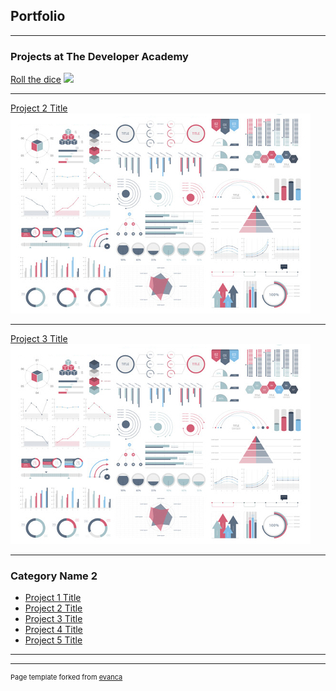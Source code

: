 ## Portfolio

---

### Projects at The Developer Academy 

[Roll the dice](/https://github.com/sarahjafs/TDA-Bootcamp-Assignments/blob/301ba2dac2cd2da026ee967e16b2cce1ebd196cc/1.%20Roll%20the%20dice(FINAL).py)
<img src="https://images.app.goo.gl/8FCVFPsuys7tLD8u7"/>

---
[Project 2 Title](/pdf/sample_presentation.pdf)
<img src="images/dummy_thumbnail.jpg?raw=true"/>

---
[Project 3 Title](http://example.com/)
<img src="images/dummy_thumbnail.jpg?raw=true"/>

---

### Category Name 2

- [Project 1 Title](http://example.com/)
- [Project 2 Title](http://example.com/)
- [Project 3 Title](http://example.com/)
- [Project 4 Title](http://example.com/)
- [Project 5 Title](http://example.com/)

---




---
<p style="font-size:11px">Page template forked from <a href="https://github.com/evanca/quick-portfolio">evanca</a></p>
<!-- Remove above link if you don't want to attibute -->
